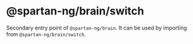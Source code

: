 # @spartan-ng/brain/switch

Secondary entry point of `@spartan-ng/brain`. It can be used by importing from `@spartan-ng/brain/switch`.
